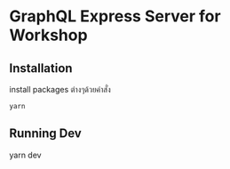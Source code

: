 # GraphQL Express Server for Workshop

## Installation

install packages ต่างๆด้วยคำสั่ง 
```
yarn
```

## Running Dev

yarn dev

